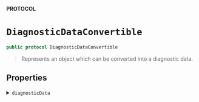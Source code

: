 **PROTOCOL**

# `DiagnosticDataConvertible`

```swift
public protocol DiagnosticDataConvertible
```

> Represents an object which can be converted into a diagnostic data.

## Properties
<details><summary markdown="span"><code>diagnosticData</code></summary>

```swift
var diagnosticData: DiagnosticData
```

> Diagnostic data representation of this instance.

</details>

